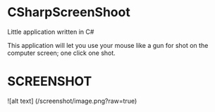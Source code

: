 # CSharpScreenShoot

Little application written in C#

This application will let you use your mouse like a gun for shot on the computer screen; one click one shot.

# SCREENSHOT

![alt text] (/screenshot/image.png?raw=true)
